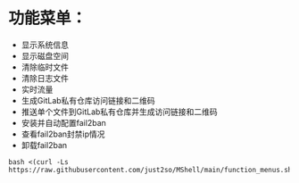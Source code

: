 
# 功能菜单：
* 显示系统信息
* 显示磁盘空间
* 清除临时文件
* 清除日志文件
* 实时流量
* 生成GitLab私有仓库访问链接和二维码
* 推送单个文件到GitLab私有仓库并生成访问链接和二维码
* 安装并自动配置fail2ban
* 查看fail2ban封禁ip情况
* 卸载fail2ban
```shell
bash <(curl -Ls https://raw.githubusercontent.com/just2so/MShell/main/function_menus.sh)
```






